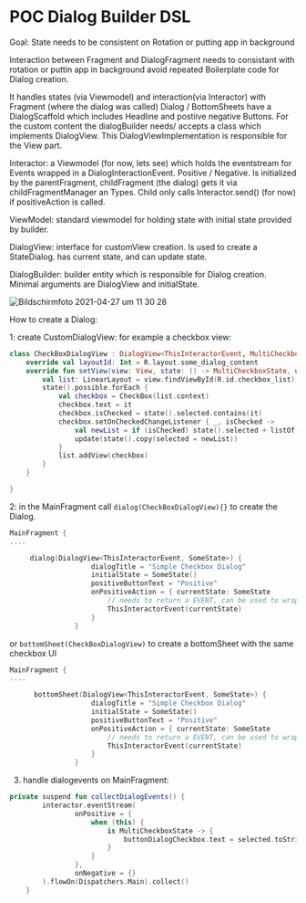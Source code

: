 # POC Dialog Builder DSL


Goal:
State needs to be consistent on Rotation or putting app in background

Interaction between Fragment and DialogFragment needs to consistant with rotation or puttin app in background
avoid repeated Boilerplate code for Dialog creation.

It handles states (via Viewmodel) and interaction(via Interactor) with Fragment (where the dialog was called)
Dialog / BottomSheets have a DialogScaffold which includes Headline and postiive negative Buttons.
For the custom content the dialogBuilder needs/ accepts a class which implements DialogView. This DialogViewImplementation is responsible for the View part.

Interactor:
a Viewmodel (for now, lets see) which holds the eventstream for Events wrapped in a DialogInteractionEvent. Positive / Negative. Is initialized by the parentFragment, childFragment (the dialog) gets it via childFragmentManager an Types.
Child only calls Interactor.send() (for now) if positiveAction is called.

ViewModel:
standard viewmodel for holding state with initial state provided by builder.

DialogView:
interface for customView creation. Is used to create a StateDialog. has current state, and can update state.


DialogBuilder:
builder entity which is responsible for Dialog creation. Minimal arguments are DialogView and initialState.



![Bildschirmfoto 2021-04-27 um 11 30 28](https://user-images.githubusercontent.com/15572029/116221712-28479680-a74e-11eb-824f-a076c79c3e75.png)



How to create a Dialog:

1: create CustomDialogView: for example a checkbox view:
````kotlin
class CheckBoxDialogView : DialogView<ThisInteractorEvent, MultiCheckboxState> {
    override val layoutId: Int = R.layout.some_dialog_content
    override fun setView(view: View, state: () -> MultiCheckboxState, update: (MultiCheckboxState) -> Unit) {
        val list: LinearLayout = view.findViewById(R.id.checkbox_list)
        state().possible.forEach {
            val checkbox = CheckBox(list.context)
            checkbox.text = it
            checkbox.isChecked = state().selected.contains(it)
            checkbox.setOnCheckedChangeListener { _, isChecked ->
                val newList = if (isChecked) state().selected + listOf(it) else state().selected - listOf(it)
                update(state().copy(selected = newList))
            }
            list.addView(checkbox)
        }
    }

}
````

2: in the MainFragment call `dialog(CheckBoxDialogView){}` to create the Dialog.

````kotlin
MainFragment {
....

     dialog(DialogView<ThisInteractorEvent, SomeState>) {
                    dialogTitle = "Simple Checkbox Dialog"
                    initialState = SomeState()
                    positiveButtonText = "Positive"
                    onPositiveAction = { currentState: SomeState
                        // needs to return a EVENT, can be used to wrap state with event to update fragment with dialogstate
                        ThisInteractorEvent(currentState)
                    }
                }

````

or `bottomSheet(CheckBoxDialogView)` to create a bottomSheet with the same checkbox UI

````kotlin
MainFragment {
....

      bottomSheet(DialogView<ThisInteractorEvent, SomeState>) {
                    dialogTitle = "Simple Checkbox Dialog"
                    initialState = SomeState()
                    positiveButtonText = "Positive"
                    onPositiveAction = { currentState: SomeState
                        // needs to return a EVENT, can be used to wrap state with event to update fragment with dialogstate
                        ThisInteractorEvent(currentState)
                    }
                }

````


3. handle dialogevents on MainFragment:

```kotlin
private suspend fun collectDialogEvents() {
        interactor.eventStream(
                onPositive = {
                    when (this) {
                        is MultiCheckboxState -> {
                            buttonDialogCheckbox.text = selected.toString()
                        }
                    }
                },
                onNegative = {}
        ).flowOn(Dispatchers.Main).collect()
    }
```
